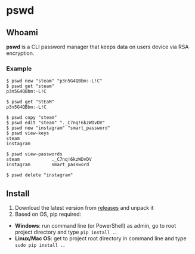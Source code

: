 # pswd

## Whoami

**pswd** is a CLI password manager that keeps
data on users device via RSA encryption.

### Example

```shell
$ pswd new "steam" "p3n5G4QBbm:-L!C"
$ pswd get "steam"  
p3n5G4QBbm:-L!C

$ pswd get "StEaM"
p3n5G4QBbm:-L!C

$ pswd copy "steam"
$ pswd edit "steam" "._C7nq!6kzWDvDV"
$ pswd new "instagram" "smart_password"
$ pswd view-keys
steam
instagram

$ pswd view-passwords
steam            ._C7nq!6kzWDvDV
instagram        smart_password

$ pswd delete "instagram"
```

## Install

1. Download the latest version from [releases](https://github.com/s1cklove/pswd/releases)
and unpack it
2. Based on OS, pip required:
- **Windows**: run command line (or PowerShell)
as admin, go to root project directory and
type `pip install .`.
- **Linux/Mac OS**: get to project root directory
in command line and type `sudo pip install .`.
